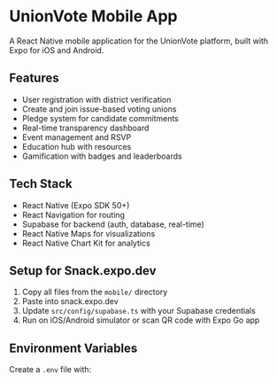 # UnionVote Mobile App

A React Native mobile application for the UnionVote platform, built with Expo for iOS and Android.

## Features

- User registration with district verification
- Create and join issue-based voting unions
- Pledge system for candidate commitments
- Real-time transparency dashboard
- Event management and RSVP
- Education hub with resources
- Gamification with badges and leaderboards

## Tech Stack

- React Native (Expo SDK 50+)
- React Navigation for routing
- Supabase for backend (auth, database, real-time)
- React Native Maps for visualizations
- React Native Chart Kit for analytics

## Setup for Snack.expo.dev

1. Copy all files from the `mobile/` directory
2. Paste into snack.expo.dev
3. Update `src/config/supabase.ts` with your Supabase credentials
4. Run on iOS/Android simulator or scan QR code with Expo Go app

## Environment Variables

Create a `.env` file with:
